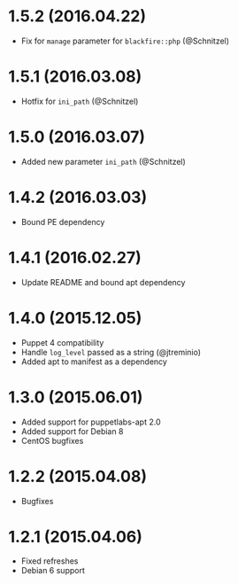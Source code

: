 # 1.5.2 (2016.04.22)

* Fix for `manage` parameter for `blackfire::php` (@Schnitzel)

# 1.5.1 (2016.03.08)

* Hotfix for `ini_path` (@Schnitzel)

# 1.5.0 (2016.03.07)

* Added new parameter `ini_path` (@Schnitzel)

# 1.4.2 (2016.03.03)

* Bound PE dependency

# 1.4.1 (2016.02.27)

* Update README and bound apt dependency

# 1.4.0 (2015.12.05)

* Puppet 4 compatibility
* Handle `log_level` passed as a string (@jtreminio)
* Added apt to manifest as a dependency 


# 1.3.0 (2015.06.01)

* Added support for puppetlabs-apt 2.0
* Added support for Debian 8
* CentOS bugfixes


# 1.2.2 (2015.04.08)

* Bugfixes


# 1.2.1 (2015.04.06)

* Fixed refreshes
* Debian 6 support

